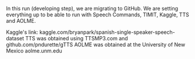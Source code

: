 In this run (developing step), we are migrating to GitHub. We are setting
everything up to be able to run with Speech Commands, TIMIT, Kaggle, TTS
and AOLME.

Kaggle's link: kaggle.com/bryanpark/spanish-single-speaker-speech-dataset
TTS was obtained using TTSMP3.com and github.com/pndurette/gTTS
AOLME was obtained at the University of New Mexico aolme.unm.edu
